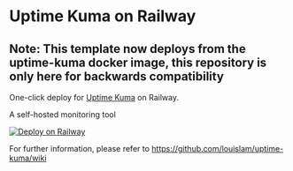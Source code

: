 # Uptime Kuma on Railway

## Note: This template now deploys from the uptime-kuma docker image, this repository is only here for backwards compatibility

One-click deploy for [Uptime Kuma](https://uptime.kuma.pet/) on Railway.

A self-hosted monitoring tool

[![Deploy on Railway](https://railway.app/button.svg)](https://railway.app/template/p6dsil?referralCode=ySCnWl)

For further information, please refer to https://github.com/louislam/uptime-kuma/wiki